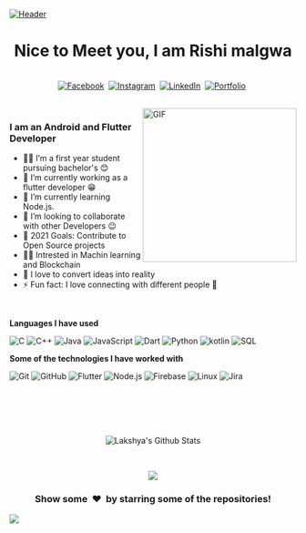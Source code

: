 [![Header](https://source.unsplash.com/800x200/?coding)](https://source.unsplash.com/800x200/?coding)

  <h1 align="center"><b>Nice to Meet you, I am Rishi malgwa</b></h1>
</p>

<p align="center">
<br>
<a href="https://stackoverflow.com/users/13266370/rishi-malgwa"><img src="https://img.shields.io/badge/stackoverflow-%231877F0.svg?color=F58025&style=for-the-badge&logo=stackoverflow&logoColor=white" alt="Facebook" /></a>&nbsp;
<a href="https://www.instagram.com/rishimalgwa"><img src="https://img.shields.io/badge/instagram-%23E4405F.svg?&style=for-the-badge&logo=instagram&logoColor=white" alt="Instagram" /></a>&nbsp;
<a href="https://www.linkedin.com/in/rishimalgwa"><img src="https://img.shields.io/badge/linkedin-%230077B5.svg?&style=for-the-badge&logo=linkedin&logoColor=white" alt="LinkedIn" /></a>&nbsp;
<a href="https://rishi-portfolio.web.app/#/"><img src="https://img.shields.io/badge/portfolio-%FF9A00.svg?&style=for-the-badge&logo=About.me&logoColor=white" alt="Portfolio"/></a>&nbsp;
</p>
<br>

<img align="right" height="270px" alt="GIF" src="https://cdn.dribbble.com/users/1292677/screenshots/6139167/avento.gif" />

### I am an Android and Flutter Developer
- 👨‍🎓 I’m a first year student pursuing bachelor's 😊
- 👦 I’m currently working as a flutter developer :grin:
- 🌱 I’m currently learning Node.js.
- 👬 I’m looking to collaborate with other Developers :wink:
- 🥅 2021 Goals: Contribute to Open Source projects
- 👩‍💻 Intrested in Machin learning and Blockchain
- 📝 I love to convert ideas into reality
- ⚡ Fun fact: I love connecting with different people :raised_hands:
<br>

**Languages I have used**

![C](https://img.shields.io/badge/-C-000000?style=flat&logo=C)
![C++](https://img.shields.io/badge/-C++-000000?style=flat&logo=C%2B%2B&logoColor=00599C)
![Java](https://img.shields.io/badge/-Java-000000?style=flat&logo=Java&logoColor=007396)
![JavaScript](https://img.shields.io/badge/-JavaScript-000000?style=flat&logo=javascript)
![Dart](https://img.shields.io/badge/-Dart-000000?style=flat&logo=Dart&logoColor=0175C2)
![Python](https://img.shields.io/badge/-Python-000000?style=flat&logo=python)
![kotlin](https://img.shields.io/badge/-Kotlin-000000?style=flat&logo=Kotlin)
![SQL](https://img.shields.io/badge/-SQL-000000?style=flat&logo=MySQL)


**Some of the technologies I have worked with**

![Git](https://img.shields.io/badge/-Git-000000?style=flat&logo=git&logoColor=F05032)
![GitHub](https://img.shields.io/badge/-GitHub-000000?style=flat&logo=github&logoColor=FFFFFF)
![Flutter](https://img.shields.io/badge/-Flutter-000000?style=flat&logo=flutter&logoColor=02569B)
![Node.js](https://img.shields.io/badge/-Node.js-000000?style=flat&logo=node.js&logoColor=339933)
![Firebase](https://img.shields.io/badge/-Firebase-000000?style=flat&logo=Firebase&logoColor=FFCA28)
![Linux](https://img.shields.io/badge/-Linux-000000?style=flat&logo=linux&logoColor=FCC624)
![Jira](https://img.shields.io/badge/-Jira-000000?style=flat&logo=jira-software&logoColor=white&logoColor=0052CC)
<!-- wi*quL3fcV -->
<br>
<br>
<br>
<br>

<p align='center'>
  <img align="center" src="https://github-readme-stats.vercel.app/api?username=rishimalgwa&show_icons=true&title_color=fff&icon_color=79ff97&text_color=efefef&bg_color=24292e" alt="Lakshya's Github Stats">
</p>

<br>

<p align='center'>
  <img align="center" src="https://github-readme-stats.vercel.app/api/top-langs/?username=rishimalgwa&show_icons=true&hide_border=true&theme=radical">
</p>

<div align="center">
<h3 align="center">Show some &nbsp;❤️&nbsp; by starring some of the repositories!</h3>
</div><img src="https://github.com/punitkmryh/punitkmryh/blob/master/wave.svg" />

